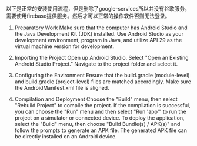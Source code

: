 以下是正常的安装使用流程，但是删除了google-services所以并没有谷歌服务，需要使用firebase提供服务。然后才可以正常的操作软件否则无法登录。

1. Preparatory Work
Make sure that the computer has Android Studio and the Java Development Kit (JDK) installed. 
Use Android Studio as your development environment, program in Java, and utilize API 29 as the virtual machine version for development.

2. Importing the Project
Open up Android Studio.
Select "Open an Existing Android Studio Project."
Navigate to the project folder and select it.

3. Configuring the Environment
Ensure that the build.gradle (module-level) and build.gradle (project-level) files are matched accordingly.
Make sure the AndroidManifest.xml file is aligned.

4. Compilation and Deployment
Choose the "Build" menu, then select "Rebuild Project" to compile the project.
If the compilation is successful, you can choose the "Run" menu and then select "Run 'app'" to run the project on a simulator or connected device.
To deploy the application, select the "Build" menu, then choose "Build Bundle(s) / APK(s)" and follow the prompts to generate an APK file.
The generated APK file can be directly installed on an Android device.
